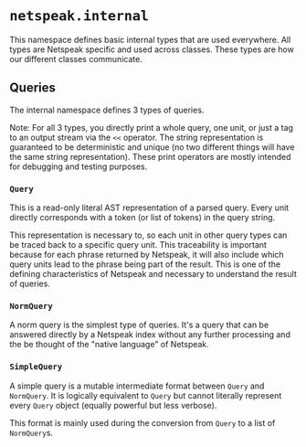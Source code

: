 # `netspeak.internal`

This namespace defines basic internal types that are used everywhere. All types are Netspeak specific and used across classes. These types are how our different classes communicate.


## Queries

The internal namespace defines 3 types of queries.

Note: For all 3 types, you directly print a whole query, one unit, or just a tag to an output stream via the `<<` operator. The string representation is guaranteed to be deterministic and unique (no two different things will have the same string representation). These print operators are mostly intended for debugging and testing purposes.

### `Query`

This is a read-only literal AST representation of a parsed query. Every unit directly corresponds with a token (or list of tokens) in the query string.

This representation is necessary to, so each unit in other query types can be traced back to a specific query unit. This traceability is important because for each phrase returned by Netspeak, it will also include which query units lead to the phrase being part of the result. This is one of the defining characteristics of Netspeak and necessary to understand the result of queries.

### `NormQuery`

A norm query is the simplest type of queries. It's a query that can be answered directly by a Netspeak index without any further processing and the be thought of the "native language" of Netspeak.

### `SimpleQuery`

A simple query is a mutable intermediate format between `Query` and `NormQuery`. It is logically equivalent to `Query` but cannot literally represent every `Query` object (equally powerful but less verbose).

This format is mainly used during the conversion from `Query` to a list of `NormQuery`s.
